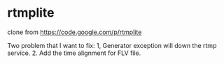 rtmplite
========

clone from https://code.google.com/p/rtmplite

Two problem that I want to fix:
1, Generator exception will down the rtmp service.
2. Add the time alignment for FLV file.